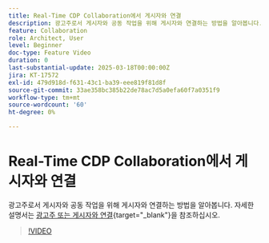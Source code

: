 ```yaml
---
title: Real-Time CDP Collaboration에서 게시자와 연결
description: 광고주로서 게시자와 공동 작업을 위해 게시자와 연결하는 방법을 알아봅니다.
feature: Collaboration
role: Architect, User
level: Beginner
doc-type: Feature Video
duration: 0
last-substantial-update: 2025-03-18T00:00:00Z
jira: KT-17572
exl-id: 479d918d-f631-43c1-ba39-eee819f81d8f
source-git-commit: 33ae358bc385b22de78ac7d5a0efa60f7a0351f9
workflow-type: tm+mt
source-wordcount: '60'
ht-degree: 0%

---
```


# Real-Time CDP Collaboration에서 게시자와 연결

광고주로서 게시자와 공동 작업을 위해 게시자와 연결하는 방법을 알아봅니다. 자세한 설명서는 [광고주 또는 게시자와 연결](https://experienceleague.adobe.com/ko/docs/real-time-cdp-collaboration/using/connect/establishing-connections){target="_blank"}을 참조하십시오.

>[!VIDEO](https://video.tv.adobe.com/v/3452218/?learn=on&enablevpops)
